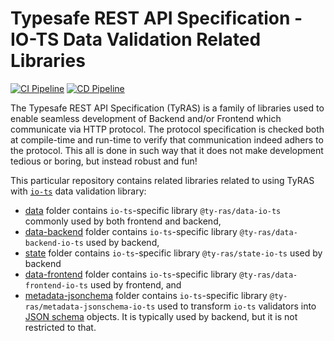 # Typesafe REST API Specification - IO-TS Data Validation Related Libraries

[![CI Pipeline](https://github.com/ty-ras/data-io-ts/actions/workflows/ci.yml/badge.svg)](https://github.com/ty-ras/data-io-ts/actions/workflows/ci.yml)
[![CD Pipeline](https://github.com/ty-ras/data-io-ts/actions/workflows/cd.yml/badge.svg)](https://github.com/ty-ras/data-io-ts/actions/workflows/cd.yml)

The Typesafe REST API Specification (TyRAS) is a family of libraries used to enable seamless development of Backend and/or Frontend which communicate via HTTP protocol.
The protocol specification is checked both at compile-time and run-time to verify that communication indeed adhers to the protocol.
This all is done in such way that it does not make development tedious or boring, but instead robust and fun!

This particular repository contains related libraries related to using TyRAS with [`io-ts`](https://github.com/gcanti/io-ts) data validation library:
- [data](./data) folder contains `io-ts`-specific library `@ty-ras/data-io-ts` commonly used by both frontend and backend,
- [data-backend](./data-backend) folder contains `io-ts`-specific library `@ty-ras/data-backend-io-ts` used by backend,
- [state](./state) folder contains `io-ts`-specific library `@ty-ras/state-io-ts` used by backend
- [data-frontend](./data-frontend) folder contains `io-ts`-specific library `@ty-ras/data-frontend-io-ts` used by frontend, and
- [metadata-jsonchema](./metadata-jsonschema) folder contains `io-ts`-specific library `@ty-ras/metadata-jsonschema-io-ts` used to transform `io-ts` validators into [JSON schema](https://json-schema.org/) objects.
  It is typically used by backend, but it is not restricted to that.